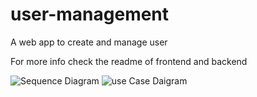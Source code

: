 # user-management
A web app to create and manage user

For more info check the readme of frontend and backend

![Sequence Diagram](/public/img/Sequence_Diagram.jpg)
![use Case Daigram](/public/img/use_case.jpg)